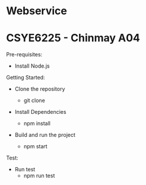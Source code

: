 # Webservice

# CSYE6225 - Chinmay A04

Pre-requisites:
- Install Node.js 

Getting Started:
- Clone the repository
    - git clone

- Install Dependencies
    - npm install

- Build and run the project
    - npm start

Test:

- Run test
    - npm run test
  
